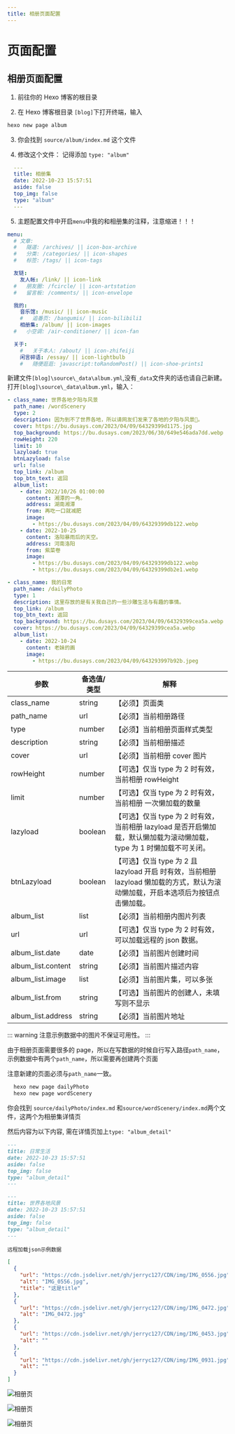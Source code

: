 ```yaml
---
title: 相册页面配置
---
```

# 页面配置
## 相册页面配置

1. 前往你的 Hexo 博客的根目录

2. 在 Hexo 博客根目录 `[blog]`下打开终端，输入
```bash
hexo new page album
```

3. 你会找到 `source/album/index.md` 这个文件

4. 修改这个文件：
   记得添加 `type: "album"`
```yml 
  ---
  title: 相册集
  date: 2022-10-23 15:57:51
  aside: false
  top_img: false
  type: "album"
  ---
```

5. 主题配置文件中开启`menu`中我的和相册集的注释，注意缩进！！！
```yml
menu:
  # 文章:
  #   隧道: /archives/ || icon-box-archive
  #   分类: /categories/ || icon-shapes
  #   标签: /tags/ || icon-tags

  友链:
    友人帐: /link/ || icon-link
  #   朋友圈: /fcircle/ || icon-artstation
  #   留言板: /comments/ || icon-envelope

  我的:
    音乐馆: /music/ || icon-music
    #   追番页: /bangumis/ || icon-bilibili1
    相册集: /album/ || icon-images
  #   小空调: /air-conditioner/ || icon-fan

  关于:
    #   关于本人: /about/ || icon-zhifeiji
    闲言碎语: /essay/ || icon-lightbulb
    #   随便逛逛: javascript:toRandomPost() || icon-shoe-prints1
```

新建文件`[blog]\source\_data\album.yml`,没有`_data`文件夹的话也请自己新建。打开`[blog]\source\_data\album.yml`，输入：

```yml
- class_name: 世界各地夕阳与风景
  path_name: /wordScenery
  type: 2
  description: 因为到不了世界各地，所以请网友们发来了各地的夕阳与风景🌇。
  cover: https://bu.dusays.com/2023/04/09/64329399d1175.jpg
  top_background: https://bu.dusays.com/2023/06/30/649e546ada7dd.webp
  rowHeight: 220
  limit: 10
  lazyload: true
  btnLazyload: false
  url: false
  top_link: /album
  top_btn_text: 返回
  album_list:
    - date: 2022/10/26 01:00:00
      content: 湘潭的一角。
      address: 湖南湘潭
      from: 再吃一口就减肥
      image:
        - https://bu.dusays.com/2023/04/09/64329399db122.webp
    - date: 2022-10-25
      content: 洛阳暴雨后的天空。
      address: 河南洛阳
      from: 紫菜卷
      image:
        - https://bu.dusays.com/2023/04/09/64329399db122.webp
        - https://bu.dusays.com/2023/04/09/64329399db2e1.webp

- class_name: 我的日常
  path_name: /dailyPhoto
  type: 1
  description: 这里存放的是有关我自己的一些沙雕生活与有趣的事情。
  top_link: /album
  top_btn_text: 返回
  top_background: https://bu.dusays.com/2023/04/09/64329399cea5a.webp
  cover: https://bu.dusays.com/2023/04/09/64329399cea5a.webp
  album_list:
    - date: 2022-10-24
      content: 老妹的画
      image:
        - https://bu.dusays.com/2023/04/09/643293997b92b.jpeg
```

| 参数               | 备选值/类型 | 解释                                                         |
| ------------------ | ----------- | ------------------------------------------------------------ |
| class_name         | string      | 【必须】页面类                                               |
| path_name          | url         | 【必须】当前相册路径                                         |
| type               | number      | 【必须】当前相册页面样式类型                                 |
| description        | string      | 【必须】当前相册描述                                         |
| cover              | url         | 【必须】当前相册 cover 图片                                  |
| rowHeight          | number      | 【可选】仅当 type 为 2 时有效，当前相册 rowHeight            |
| limit              | number      | 【可选】仅当 type 为 2 时有效，当前相册 一次懒加载的数量     |
| lazyload           | boolean     | 【可选】仅当 type 为 2 时有效，当前相册 lazyload 是否开启懒加载，默认懒加载为滚动懒加载，type 为 1 时懒加载不可关闭。 |
| btnLazyload        | boolean     | 【可选】仅当 type 为 2 且 lazyload 开启 时有效，当前相册 lazyload 懒加载的方式，默认为滚动懒加载，开启本选项后为按钮点击懒加载。 |
| album_list         | list        | 【必须】当前相册内图片列表                                   |
| url                | url         | 【可选】仅当 type 为 2 时有效，可以加载远程的 json 数据。    |
| album_list.date    | date        | 【必须】当前图片创建时间                                     |
| album_list.content | string      | 【必须】当前图片描述内容                                     |
| album_list.image   | list        | 【必须】当前图片集，可以多张                                 |
| album_list.from    | string      | 【可选】当前图片的创建人，未填写则不显示                     |
| album_list.address | string      | 【必须】当前图片地址                                         |

::: warning
注意示例数据中的图片不保证可用性。
:::

由于相册页面需要很多的 page，所以在写数据的时候自行写入路径`path_name`，示例数据中有两个`path_name`，所以需要再创建两个页面

注意新建的页面必须与`path_name`一致。

```bash
  hexo new page dailyPhoto
  hexo new page wordScenery
```

你会找到 `source/dailyPhoto/index.md` 和`source/wordScenery/index.md`两个文件，这两个为相册集详情页

然后内容为以下内容, 需在详情页加上`type: "album_detail"`

```MARKDOWN
---
title: 日常生活
date: 2022-10-23 15:57:51
aside: false
top_img: false
type: "album_detail"
---
```

```MARKDOWN
---
title: 世界各地风景
date: 2022-10-23 15:57:51
aside: false
top_img: false
type: "album_detail"
---
```

`远程加载json示例数据`

```json
[
  {
    "url": "https://cdn.jsdelivr.net/gh/jerryc127/CDN/img/IMG_0556.jpg",
    "alt": "IMG_0556.jpg",
    "title": "这是title"
  },
  {
    "url": "https://cdn.jsdelivr.net/gh/jerryc127/CDN/img/IMG_0472.jpg",
    "alt": "IMG_0472.jpg"
  },
  {
    "url": "https://cdn.jsdelivr.net/gh/jerryc127/CDN/img/IMG_0453.jpg",
    "alt": ""
  },
  {
    "url": "https://cdn.jsdelivr.net/gh/jerryc127/CDN/img/IMG_0931.jpg",
    "alt": ""
  }
]
```

![相册页](https://img02.anheyu.com/adminuploads/1/2023/04/09/64326458a0f01.png!blogimg)

![相册页](https://img02.anheyu.com/adminuploads/1/2023/04/19/643f4351c8245.webp!blogimg)

![相册页](https://img02.anheyu.com/adminuploads/1/2023/04/19/643f42162d2f4.webp!blogimg)
